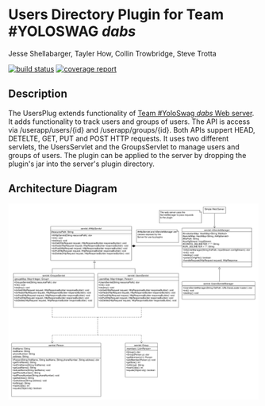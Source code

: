 # Users Directory Plugin for Team #YOLOSWAG *dabs*
Jesse Shellabarger, Tayler How, Collin Trowbridge, Steve Trotta


[![build status](https://ada.csse.rose-hulman.edu/CSSE477-YoloSwag/UsersPlugin/badges/master/build.svg)](https://ada.csse.rose-hulman.edu/CSSE477-YoloSwag/UsersPlugin/commits/master)
[![coverage report](https://ada.csse.rose-hulman.edu/CSSE477-YoloSwag/UsersPlugin/badges/master/coverage.svg)](https://ada.csse.rose-hulman.edu/CSSE477-YoloSwag/UsersPlugin/commits/master)

## Description
The UsersPlug extends functionality of [Team #YoloSwag *dabs* Web server](https://ada.csse.rose-hulman.edu/shellajt/CSSE477Project). It adds functionality to track users and groups
of users. The API is access via /userapp/users/{id} and /userapp/groups/{id}. Both APIs suppert HEAD, DETELTE, GET, PUT and POST HTTP requests. It uses two different servlets, the
UsersServlet and the GroupsServlet to manage users and groups of users. The plugin can be applied to the server by dropping the plugin's jar into the server's plugin directory.

## Architecture Diagram
![Architecture Diagram](docs/ArchitectureDiagram.png)
